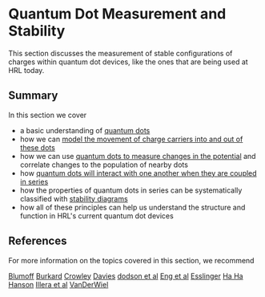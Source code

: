 # Quantum Dot Measurement and Stability

This section discusses the measurement of stable configurations of charges within quantum dot devices, like the ones that are being used at HRL today.

## Summary

In this section we cover

- a basic understanding of [quantum dots](gls:quantum-dot)
- how we can [model the movement of charge carriers into and out of these dots](./1-load-unload/loading-and-unloading-single-dot.ipynb)
- how we can use [quantum dots to measure changes in the potential](./2-sensing-dot/sensing-dot.ipynb) and correlate changes to the population of nearby dots
- how [quantum dots will interact with one another when they are coupled in series](./3-double-dot/double-dot.ipynb)
- how the properties of quantum dots in series can be systematically classified with [stability diagrams](sec:stability-diagrams)
- how all of these principles can help us understand the structure and function in HRL's current quantum dot devices

## References

For more information on the topics covered in this section, we recommend

[Blumoff](../../PDFs/Blumoff.pdf)
[Burkard](../../PDFs/Burkard.pdf)
[Crowley](../../PDFs/crowley_2008.pdf)
[Davies](../../PDFs/Davies.pdf)
[dodson et al](../../PDFs/dodson&al_2021.pdf)
[Eng et al](../../PDFs/eng&al_2015.pdf)
[Esslinger](../../PDFs/Esslinger.pdf)
[Ha Ha](../../PDFs/HaHa.pdf)
[Hanson](../../PDFs/Hanson.pdf)
[Illera et al](../../PDFs/Illera&al_2015.pdf)
[VanDerWiel](../../PDFs/VanDerWiel.pdf)

